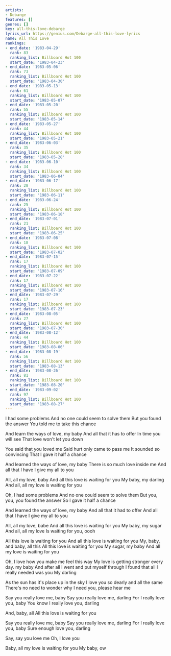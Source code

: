 ```yaml
---
artists:
- Debarge
features: []
genres: []
key: all-this-love-debarge
lyrics_url: https://genius.com/Debarge-all-this-love-lyrics
name: All This Love
rankings:
- end_date: '1983-04-29'
  rank: 83
  ranking_list: Billboard Hot 100
  start_date: '1983-04-23'
- end_date: '1983-05-06'
  rank: 73
  ranking_list: Billboard Hot 100
  start_date: '1983-04-30'
- end_date: '1983-05-13'
  rank: 61
  ranking_list: Billboard Hot 100
  start_date: '1983-05-07'
- end_date: '1983-05-20'
  rank: 55
  ranking_list: Billboard Hot 100
  start_date: '1983-05-14'
- end_date: '1983-05-27'
  rank: 44
  ranking_list: Billboard Hot 100
  start_date: '1983-05-21'
- end_date: '1983-06-03'
  rank: 35
  ranking_list: Billboard Hot 100
  start_date: '1983-05-28'
- end_date: '1983-06-10'
  rank: 34
  ranking_list: Billboard Hot 100
  start_date: '1983-06-04'
- end_date: '1983-06-17'
  rank: 28
  ranking_list: Billboard Hot 100
  start_date: '1983-06-11'
- end_date: '1983-06-24'
  rank: 25
  ranking_list: Billboard Hot 100
  start_date: '1983-06-18'
- end_date: '1983-07-01'
  rank: 21
  ranking_list: Billboard Hot 100
  start_date: '1983-06-25'
- end_date: '1983-07-08'
  rank: 18
  ranking_list: Billboard Hot 100
  start_date: '1983-07-02'
- end_date: '1983-07-15'
  rank: 17
  ranking_list: Billboard Hot 100
  start_date: '1983-07-09'
- end_date: '1983-07-22'
  rank: 17
  ranking_list: Billboard Hot 100
  start_date: '1983-07-16'
- end_date: '1983-07-29'
  rank: 17
  ranking_list: Billboard Hot 100
  start_date: '1983-07-23'
- end_date: '1983-08-05'
  rank: 27
  ranking_list: Billboard Hot 100
  start_date: '1983-07-30'
- end_date: '1983-08-12'
  rank: 44
  ranking_list: Billboard Hot 100
  start_date: '1983-08-06'
- end_date: '1983-08-19'
  rank: 56
  ranking_list: Billboard Hot 100
  start_date: '1983-08-13'
- end_date: '1983-08-26'
  rank: 81
  ranking_list: Billboard Hot 100
  start_date: '1983-08-20'
- end_date: '1983-09-02'
  rank: 97
  ranking_list: Billboard Hot 100
  start_date: '1983-08-27'
---
```

I had some problems
And no one could seem to solve them
But you found the answer
You told me to take this chance

And learn the ways of love, my baby
And all that it has to offer
In time you will see
That love won't let you down

You said that you loved me
Said hurt only came to pass me
It sounded so convincing
That I gave it half a chance

And learned the ways of love, my baby
There is so much love inside me
And all that I have
I give my all to you

All, all my love, baby
And all this love is waiting for you
My baby, my darling
And all, all my love is waiting for you

Oh, I had some problems
And no one could seem to solve them
But you, you, you found the answer
So I gave it half a chance

And learned the ways of love, my baby
And all that it had to offer
And all that I have
I give my all to you

All, all my love, babe
And all this love is waiting for you
My baby, my sugar
And all, all my love
Is waiting for you, oooh

All this love is waiting for you
And all this love is waiting for you
My, baby, and baby, all this
All this love is waiting for you
My sugar, my baby
And all my love is waiting for you

Oh, I love how you make me feel this way
My love is getting stronger every day. my baby
And after all I went and put myself through
I found that all I really needed was you
My darling

As the sun has it's place up in the sky
I love you so dearly and all the same
There's no need to wonder why
I need you, please hear me

Say you really love me, baby
Say you really love me, darling
For I really love you, baby
You know I really love you, darling

And, baby, all
All this love is waiting for you

Say you really love me, baby
Say you really love me, darling
For I really love you, baby
Sure enough love you, darling

Say, say you love me
Oh, I love you

Baby, all my love is waiting for you
My baby, ow
